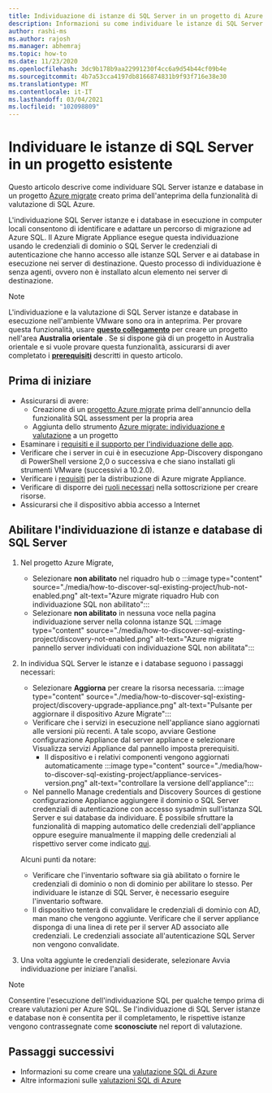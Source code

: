 ```yaml
---
title: Individuazione di istanze di SQL Server in un progetto di Azure Migrate esistente
description: Informazioni su come individuare le istanze di SQL Server in un progetto di Azure Migrate esistente.
author: rashi-ms
ms.author: rajosh
ms.manager: abhemraj
ms.topic: how-to
ms.date: 11/23/2020
ms.openlocfilehash: 3dc9b178b9aa22991230f4cc6a9d54b44cf09b4e
ms.sourcegitcommit: 4b7a53cca4197db8166874831b9f93f716e38e30
ms.translationtype: MT
ms.contentlocale: it-IT
ms.lasthandoff: 03/04/2021
ms.locfileid: "102098809"
---
```

# <a name="discover-sql-server-instances-in-an-existing-project"></a>Individuare le istanze di SQL Server in un progetto esistente 

Questo articolo descrive come individuare SQL Server istanze e database in un progetto [Azure migrate](./migrate-services-overview.md) creato prima dell'anteprima della funzionalità di valutazione di SQL Azure.

L'individuazione SQL Server istanze e i database in esecuzione in computer locali consentono di identificare e adattare un percorso di migrazione ad Azure SQL. Il Azure Migrate Appliance esegue questa individuazione usando le credenziali di dominio o SQL Server le credenziali di autenticazione che hanno accesso alle istanze SQL Server e ai database in esecuzione nei server di destinazione. Questo processo di individuazione è senza agenti, ovvero non è installato alcun elemento nei server di destinazione.

> [!Note]
> L'individuazione e la valutazione di SQL Server istanze e database in esecuzione nell'ambiente VMware sono ora in anteprima. Per provare questa funzionalità, usare [**questo collegamento**](https://aka.ms/AzureMigrate/SQL) per creare un progetto nell'area **Australia orientale** . Se si dispone già di un progetto in Australia orientale e si vuole provare questa funzionalità, assicurarsi di aver completato i [**prerequisiti**](how-to-discover-sql-existing-project.md) descritti in questo articolo.

## <a name="before-you-start"></a>Prima di iniziare

- Assicurarsi di avere: 
    - Creazione di un [progetto Azure migrate](./create-manage-projects.md) prima dell'annuncio della funzionalità SQL assessment per la propria area
    - Aggiunta dello strumento [Azure migrate: individuazione e valutazione](./how-to-assess.md) a un progetto
- Esaminare i [requisiti e il supporto per l'individuazione delle app](./migrate-support-matrix-vmware.md#vmware-requirements).
-  Verificare che i server in cui è in esecuzione App-Discovery dispongano di PowerShell versione 2,0 o successiva e che siano installati gli strumenti VMware (successivi a 10.2.0).
- Verificare i [requisiti](./migrate-appliance.md) per la distribuzione di Azure migrate Appliance.
- Verificare di disporre dei [ruoli necessari](./create-manage-projects.md#verify-permissions) nella sottoscrizione per creare risorse.
- Assicurarsi che il dispositivo abbia accesso a Internet

## <a name="enable-discovery-of-sql-server-instances-and-databases"></a>Abilitare l'individuazione di istanze e database di SQL Server

1. Nel progetto Azure Migrate,
    - Selezionare **non abilitato** nel riquadro hub o   :::image type="content" source="./media/how-to-discover-sql-existing-project/hub-not-enabled.png" alt-text="Azure migrate riquadro Hub con individuazione SQL non abilitato":::
    - Selezionare **non abilitato** in nessuna voce nella pagina individuazione server nella colonna istanze SQL   :::image type="content" source="./media/how-to-discover-sql-existing-project/discovery-not-enabled.png" alt-text="Azure migrate pannello server individuati con individuazione SQL non abilitata":::
2. In individua SQL Server le istanze e i database seguono i passaggi necessari:
    - Selezionare **Aggiorna** per creare la risorsa necessaria.
        :::image type="content" source="./media/how-to-discover-sql-existing-project/discovery-upgrade-appliance.png" alt-text="Pulsante per aggiornare il dispositivo Azure Migrate":::
    - Verificare che i servizi in esecuzione nell'appliance siano aggiornati alle versioni più recenti. A tale scopo, avviare Gestione configurazione Appliance dal server appliance e selezionare Visualizza servizi Appliance dal pannello imposta prerequisiti.
        - Il dispositivo e i relativi componenti vengono aggiornati automaticamente :::image type="content" source="./media/how-to-discover-sql-existing-project/appliance-services-version.png" alt-text="controllare la versione dell'appliance":::
    - Nel pannello Manage credentials and Discovery Sources di gestione configurazione Appliance aggiungere il dominio o SQL Server credenziali di autenticazione con accesso sysadmin sull'istanza SQL Server e sui database da individuare. 
    È possibile sfruttare la funzionalità di mapping automatico delle credenziali dell'appliance oppure eseguire manualmente il mapping delle credenziali al rispettivo server come indicato [qui](https://review.docs.microsoft.com/azure/migrate/tutorial-discover-vmware?branch=release-migrate-sql-scenario#start-continuous-discovery).
        
    Alcuni punti da notare:
    - Verificare che l'inventario software sia già abilitato o fornire le credenziali di dominio o non di dominio per abilitare lo stesso. Per individuare le istanze di SQL Server, è necessario eseguire l'inventario software.
    - Il dispositivo tenterà di convalidare le credenziali di dominio con AD, man mano che vengono aggiunte. Verificare che il server appliance disponga di una linea di rete per il server AD associato alle credenziali. Le credenziali associate all'autenticazione SQL Server non vengono convalidate. 

3. Una volta aggiunte le credenziali desiderate, selezionare Avvia individuazione per iniziare l'analisi.

> [!Note] 
>Consentire l'esecuzione dell'individuazione SQL per qualche tempo prima di creare valutazioni per Azure SQL. Se l'individuazione di SQL Server istanze e database non è consentita per il completamento, le rispettive istanze vengono contrassegnate come **sconosciute** nel report di valutazione.

## <a name="next-steps"></a>Passaggi successivi

- Informazioni su come creare una [valutazione SQL di Azure](./how-to-create-azure-sql-assessment.md)
- Altre informazioni sulle [valutazioni SQL di Azure](./concepts-azure-sql-assessment-calculation.md)